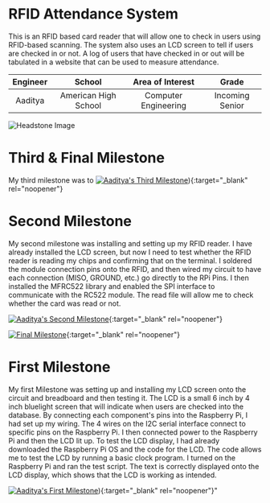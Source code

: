 ﻿# RFID Attendance System
This is an RFID based card reader that will allow one to check in users using RFID-based scanning. The system also uses an LCD screen to tell if users are checked in or not. A log of users that have checked in or out will be tabulated in a website that can be used to measure attendance. 

| **Engineer** | **School** | **Area of Interest** | **Grade** |
|:--:|:--:|:--:|:--:|
| Aaditya | American High School | Computer Engineering | Incoming Senior

![Headstone Image](https://bluestampengineering.com/wp-content/uploads/2016/05/improve.jpg)
  
# Third & Final Milestone
My third milestone was to 
[![Aaditya's Third Milestone](https://res.cloudinary.com/marcomontalbano/image/upload/v1626973386/video_to_markdown/images/youtube--5aMEd0Jf01I-c05b58ac6eb4c4700831b2b3070cd403.jpg)](https://youtu.be/5aMEd0Jf01I "Aaditya's Third Milestone")){:target="_blank" rel="noopener"}

# Second Milestone
My second milestone was installing and setting up my RFID reader. I have already installed the LCD screen, but now I need to test whether the RFID reader is reading my chips and confirming that on the terminal. I soldered the module connection pins onto the RFID, and then wired my circuit to have each connection (MISO, GROUND, etc.) go directly to the RPi Pins. I then installed the MFRC522 library and enabled the SPI interface to communicate with the RC522 module. The read file will allow me to check whether the card was read or not.

[![Aaditya's Second Milestone](https://res.cloudinary.com/marcomontalbano/image/upload/v1626973520/video_to_markdown/images/youtube--Ejk65ux8s5E-c05b58ac6eb4c4700831b2b3070cd403.jpg)](https://youtu.be/Ejk65ux8s5E "Aaditya's Second Milestone"){:target="_blank" rel="noopener"}

[![Final Milestone](https://res.cloudinary.com/marcomontalbano/image/upload/v1612573869/video_to_markdown/images/youtube--F7M7imOVGug-c05b58ac6eb4c4700831b2b3070cd403.jpg )](https://www.youtube.com/watch?v=F7M7imOVGug&feature=emb_logo "Final Milestone"){:target="_blank" rel="noopener"}

# First Milestone
My first Milestone was setting up and installing my LCD screen onto the circuit and breadboard and then testing it. The LCD is a small 6 inch by 4 inch bluelight screen that will indicate when users are checked into the database. By connecting each component's pins into the Raspberry Pi, I had set up my wiring. The 4 wires on the I2C serial interface connect to specific pins on the Raspberry Pi. I then connected power to the Raspberry Pi and then the LCD lit up. To test the LCD display, I had already downloaded the Raspberry Pi OS and the code for the LCD. The code allows me to test the LCD by running a basic clock program. I turned on the Raspberry Pi and ran the test script. The text is correctly displayed onto the LCD display, which shows that the LCD is working as intended. 

[![Aaditya's First Milestone](https://res.cloudinary.com/marcomontalbano/image/upload/v1626280294/video_to_markdown/images/youtube--6jTEs1_C4-A-c05b58ac6eb4c4700831b2b3070cd403.jpg)](https://youtu.be/6jTEs1_C4-A "Aaditya's First Milestone")){:target="_blank" rel="noopener"}"

